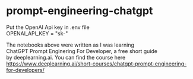 # prompt-engineering-chatgpt
Put the OpenAI Api key in .env file <br>
OPENAI_API_KEY = "sk-"

The notebooks above were written as I was learning <br>
ChatGPT Prompt Enginering For Developer, a free short guide <br>
by deeplearning.ai. You can find the course here <br>
https://www.deeplearning.ai/short-courses/chatgpt-prompt-engineering-for-developers/
